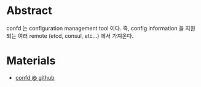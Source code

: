 # Abstract

confd 는 configuration management tool 이다. 즉, config information 을 지원되는 여러 remote (etcd, consul, etc...) 에서 가져온다.

# Materials

* [confd @ github](https://github.com/kelseyhightower/confd)
